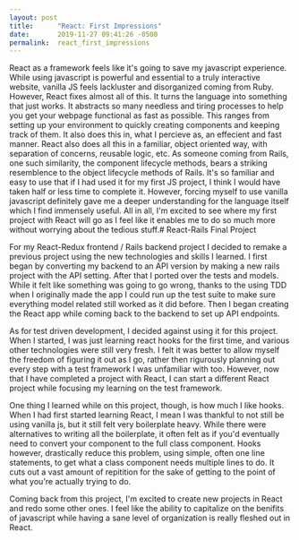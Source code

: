```yaml
---
layout: post
title:      "React: First Impressions"
date:       2019-11-27 09:41:26 -0500
permalink:  react_first_impressions
---
```



React as a framework feels like it's going to save my javascript experience. While using javascript is powerful and essential to a truly interactive website, vanilla JS feels lackluster and disorganized coming from Ruby. However, React fixes almost all of this. It turns the language into something that just works. It abstracts so many needless and tiring processes to help you get your webpage functional as fast as possible. This ranges from setting up your environment to quickly creating components and keeping track of them. It also does this in, what I percieve as, an effecient and fast manner. React also does all this in a familiar, object oriented way, with separation of concerns, reusable logic, etc. As someone coming from Rails, one such similarity, the component lifecycle methods, bears a striking resemblence to the object lifecycle methods of Rails. It's so familiar and easy to use that if I had used it for my first JS project, I think I would have taken half or less time to complete it. However, forcing myself to use vanilla javascript definitely gave me a deeper understanding for the language itself which I find immensely useful. All in all, I'm excited to see where my first project with React will go as I feel like it enables me to do so much more without worrying about the tedious stuff.# React-Rails Final Project

For my React-Redux frontend / Rails backend project I decided to remake a previous project using the new technologies and skills I learned. I first began by converting my backend to an API version by making a new rails project with the API setting. After that I ported over the tests and models. While it felt like something was going to go wrong, thanks to the using TDD when I originally made the app I could run up the test suite to make sure everything model related still worked as it did before. Then I began creating the React app while coming back to the backend to set up API endpoints.

As for test driven development, I decided against using it for this project.  When I started, I was just learning react hooks for the first time, and various other technologies were still very fresh. I felt it was better to allow myself the freedom of figuring it out as I go, rather then rigurously planning out every step with a test framework I was unfamiliar with too. However, now that I have completed a project with React, I can start a different React project while focusing my learning on the test framework.

One thing I learned while on this project, though, is how much I like hooks. When I had first started learning React, I mean I was thankful to not still be using vanilla js, but it still felt very boilerplate heavy. While there were alternatives to writing all the boilerplate, it often felt as if you'd eventually need to convert your component to the full class component. Hooks however, drastically reduce this problem, using simple, often one line statements, to get what a class component needs multiple lines to do. It cuts out a vast amount of repitition for the sake of getting to the point of what you're actually trying to do.

Coming back from this project, I'm excited to create new projects in React and redo some other ones. I feel like the ability to capitalize on the benifits of javascript while having a sane level of organization is really fleshed out in React.
